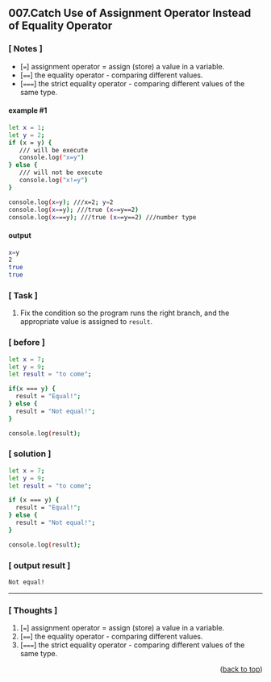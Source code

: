 <a name="topage"></a>

## 007.Catch Use of Assignment Operator Instead of Equality Operator

### [ Notes ]
  * [`=`] assignment operator = assign (store) a value in a variable.
  * [`==`]  the equality operator - comparing different values.
  * [`===`] the strict equality operator - comparing different values of the same type.

#### example #1

```sh
let x = 1;
let y = 2;
if (x = y) {
   /// will be execute
   console.log("x=y")
} else {
   /// will not be execute
   console.log("x!=y")
}

console.log(x=y); ///x=2; y=2
console.log(x==y); ///true (x==y==2)
console.log(x===y); ///true (x==y==2) ///number type
```

#### output
```sh
x=y
2
true
true
```

### [ Task ]
  1. Fix the condition so the program runs the right branch, and the appropriate value is assigned to `result`.


### [ before ]

```sh
let x = 7;
let y = 9;
let result = "to come";

if(x === y) {
  result = "Equal!";
} else {
  result = "Not equal!";
}

console.log(result);
```

### [ solution ]

```sh
let x = 7;
let y = 9;
let result = "to come";

if (x === y) {
  result = "Equal!";
} else {
  result = "Not equal!";
}

console.log(result);
```

### [ output result ]

```sh
Not equal!
```

-----

### [ Thoughts ]

  1. [`=`] assignment operator = assign (store) a value in a variable.
  2. [`==`]  the equality operator - comparing different values.
  3. [`===`] the strict equality operator - comparing different values of the same type.


<p align="right">(<a href="#topage">back to top</a>)</p>
<br/>
<br/>
